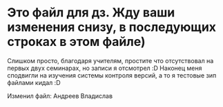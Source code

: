 # Это файл для дз. Жду ваши изменения снизу, в последующих строках в этом файле)

Слишком просто, благодаря учителям, простите что отсутствовал на первых двух семинарах, но записи я отсмотрел :D
Наконец меня сподвигли на изучения системы контроля версий, а то я тестовые зип файлами кидал :D

Изменил файл: Андреев Владислав